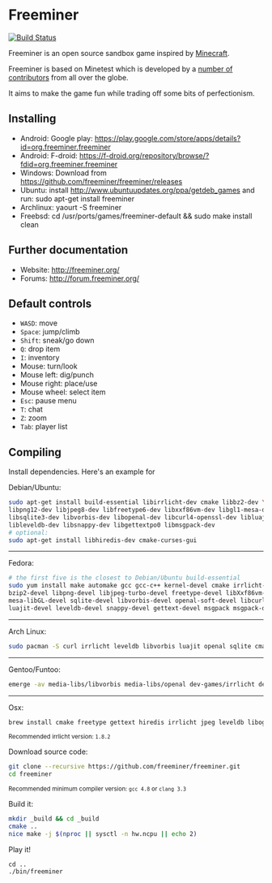 # Freeminer

[![Build Status](https://travis-ci.org/freeminer/freeminer.png)](https://travis-ci.org/freeminer/freeminer)

Freeminer is an open source sandbox game inspired by [Minecraft](https://minecraft.net/).

Freeminer is based on Minetest which is developed by a [number of contributors](https://github.com/minetest/minetest/graphs/contributors) from all over the globe.

It aims to make the game fun while trading off some bits of perfectionism.

## Installing
- Android: Google play: https://play.google.com/store/apps/details?id=org.freeminer.freeminer
- Android: F-droid: https://f-droid.org/repository/browse/?fdid=org.freeminer.freeminer
- Windows: Download from https://github.com/freeminer/freeminer/releases
- Ubuntu: install http://www.ubuntuupdates.org/ppa/getdeb_games  and run: sudo apt-get install freeminer
- Archlinux: yaourt -S freeminer
- Freebsd: cd /usr/ports/games/freeminer-default && sudo make install clean

## Further documentation
- Website: http://freeminer.org/
- Forums: http://forum.freeminer.org/

## Default controls
- `WASD`: move
- `Space`: jump/climb
- `Shift`: sneak/go down
- `Q`: drop item
- `I`: inventory
- Mouse: turn/look
- Mouse left: dig/punch
- Mouse right: place/use
- Mouse wheel: select item
- `Esc`: pause menu
- `T`: chat
- `Z`: zoom
- `Tab`: player list

## Compiling
Install dependencies. Here's an example for

Debian/Ubuntu:
```bash
sudo apt-get install build-essential libirrlicht-dev cmake libbz2-dev \
libpng12-dev libjpeg8-dev libfreetype6-dev libxxf86vm-dev libgl1-mesa-dev \
libsqlite3-dev libvorbis-dev libopenal-dev libcurl4-openssl-dev libluajit-5.1-dev \
libleveldb-dev libsnappy-dev libgettextpo0 libmsgpack-dev
# optional:
sudo apt-get install libhiredis-dev cmake-curses-gui
```
___
Fedora:
```bash
# the first five is the closest to Debian/Ubuntu build-essential
sudo yum install make automake gcc gcc-c++ kernel-devel cmake irrlicht-devel \
bzip2-devel libpng-devel libjpeg-turbo-devel freetype-devel libXxf86vm-devel \
mesa-libGL-devel sqlite-devel libvorbis-devel openal-soft-devel libcurl-devel \
luajit-devel leveldb-devel snappy-devel gettext-devel msgpack msgpack-devel
```
___
Arch Linux:
```bash
sudo pacman -S curl irrlicht leveldb libvorbis luajit openal sqlite cmake msgpack-c
```
___
Gentoo/Funtoo:
```bash
emerge -av media-libs/libvorbis media-libs/openal dev-games/irrlicht dev-libs/msgpack dev-libs/leveldb
```
___
Osx:
```bash
brew install cmake freetype gettext hiredis irrlicht jpeg leveldb libogg libvorbis luajit msgpack
```

<sup>Recommended irrlicht version: `1.8.2`</sup>

Download source code:
```bash
git clone --recursive https://github.com/freeminer/freeminer.git
cd freeminer
```

<sup>Recommended minimum compiler version: `gcc 4.8` or `clang 3.3`</sup>

Build it:
```bash
mkdir _build && cd _build
cmake ..
nice make -j $(nproc || sysctl -n hw.ncpu || echo 2)
```

Play it!
```
cd ..
./bin/freeminer
```
